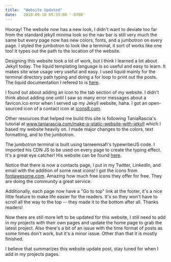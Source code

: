 ```yaml
---
title:  "Website Updated"
date:   2018-09-10 05:33:00 '-0700'
---
```


Hooray! The website now has a new look, I didn't want to deviate too far from the standard jekyll minima look so the nav bar is still very much the same but every page now has new colors, fonts, and a jumbotron on every page. I styled the jumbotron to look like a terminal, it sort of works like one too! It types out the path to the location of the website.

Designing this website took a lot of work, but I think I learned a lot about Jekyll today. The liquid templating language is so useful and easy to learn. It makes site wise usage very useful and easy. I used liquid mainly for the terminal directory path typing and doing a for loop to print out the posts. The liquid documentation I refered to is <a target="_blank" href="https://shopify.github.io/liquid/basics/introduction/">here</a>.

I found out about adding an icon to the tab section of my website. I didn't think about adding one until I saw so many error messages about a favicon.ico error when I served up my Jekyll website, haha. I got an open-sourced icon of a contact icon at <a target="_blank" href="https://icons8.com/icon/23867/open-source">icons8.com</a>.

Other resources that helped me build this site is following TaniaRascia's tutorial at <a target="_blank" href="https://www.taniarascia.com/make-a-static-website-with-jekyll/">www.taniarascia.com/make-a-static-website-with-jekyll</a> which I based my website heavily on. I made major changes to the colors, text formatting, and to the jumbotron.

The jumbotron terminal is built using tameemsafi's typewriterJS code. I imported his CDN JS to be used on every page to create the typing effect. It's a great eye catcher! His website can be found <a target="_blank" href="https://safi.me.uk/typewriterjs/">here</a>.

Notice that there is now a contacts page, I put in my Twitter, LinkedIn, and email with the addition of some neat icons! I got the icons from <a target="_blank" href="https://fontawesome.com/how-to-use/on-the-web/setup/getting-started?using=web-fonts-with-css">fontawesome.com</a>. Amazing how much free icons they offer for free. They are doing the community a great service.

Additionally, each page now have a "Go to top" link at the footer, it's a nice little feature to make life easier for the readers. It's so they won't have to scroll all the way to the top -- they made it to the bottom after all. Thanks readers!

Now there are still more left to be updated for this website, I still need to add in my projects with their own pages and update the home page to grab the latest project. Also there's a bit of an issue with the time format of posts as some times don't work, but it's a minor issue. Other than that it is mostly finished.

I believe that summarizes this website update post, stay tuned for when I add in my projects pages.